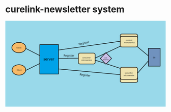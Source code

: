 # curelink-newsletter system

<img src ="https://github.com/Suvendu-SM/curelink-repo/blob/main/media/curelink%20newsletter.png" width="800px">
